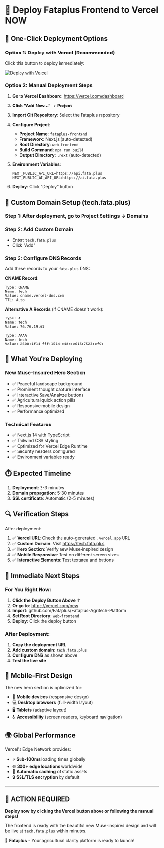 # 🚀 Deploy Fataplus Frontend to Vercel NOW

## 🎯 One-Click Deployment Options

### Option 1: Deploy with Vercel (Recommended)

Click this button to deploy immediately:

[![Deploy with Vercel](https://vercel.com/button)](https://vercel.com/new/clone?repository-url=https%3A%2F%2Fgithub.com%2FFataplus%2FFataplus-Agritech-Platform&project-name=fataplus-frontend&repository-name=fataplus-frontend&root-directory=web-frontend&env=NEXT_PUBLIC_API_URL,NEXT_PUBLIC_AI_API_URL&envDescription=API%20URLs%20for%20the%20application&envLink=https%3A%2F%2Fgithub.com%2FFataplus%2FFataplus-Agritech-Platform%2Fblob%2Fmain%2FVERCEL_DEPLOYMENT.md)

### Option 2: Manual Deployment Steps

1. **Go to Vercel Dashboard**: https://vercel.com/dashboard
2. **Click "Add New..."** → **Project**
3. **Import Git Repository**: Select the Fataplus repository
4. **Configure Project**:
   - **Project Name**: `fataplus-frontend`
   - **Framework**: Next.js (auto-detected)
   - **Root Directory**: `web-frontend`
   - **Build Command**: `npm run build`
   - **Output Directory**: `.next` (auto-detected)

5. **Environment Variables**:
   ```
   NEXT_PUBLIC_API_URL=https://api.fata.plus
   NEXT_PUBLIC_AI_API_URL=https://ai.fata.plus
   ```

6. **Deploy**: Click "Deploy" button

## 🔗 Custom Domain Setup (tech.fata.plus)

### Step 1: After deployment, go to Project Settings → Domains

### Step 2: Add Custom Domain
- Enter: `tech.fata.plus`
- Click "Add"

### Step 3: Configure DNS Records

Add these records to your `fata.plus` DNS:

**CNAME Record**:
```
Type: CNAME
Name: tech
Value: cname.vercel-dns.com
TTL: Auto
```

**Alternative A Records** (if CNAME doesn't work):
```
Type: A
Name: tech
Value: 76.76.19.61

Type: AAAA
Name: tech  
Value: 2600:1f14:fff:1514:e4dc:c615:7523:cf9b
```

## 🎨 What You're Deploying

### New Muse-Inspired Hero Section
- ✅ Peaceful landscape background
- ✅ Prominent thought capture interface
- ✅ Interactive Save/Analyze buttons
- ✅ Agricultural quick action pills
- ✅ Responsive mobile design
- ✅ Performance optimized

### Technical Features
- ✅ Next.js 14 with TypeScript
- ✅ Tailwind CSS styling
- ✅ Optimized for Vercel Edge Runtime
- ✅ Security headers configured
- ✅ Environment variables ready

## ⏱️ Expected Timeline

1. **Deployment**: 2-3 minutes
2. **Domain propagation**: 5-30 minutes
3. **SSL certificate**: Automatic (2-5 minutes)

## 🔍 Verification Steps

After deployment:

1. ✅ **Vercel URL**: Check the auto-generated `.vercel.app` URL
2. ✅ **Custom Domain**: Visit https://tech.fata.plus
3. ✅ **Hero Section**: Verify new Muse-inspired design
4. ✅ **Mobile Responsive**: Test on different screen sizes
5. ✅ **Interactive Elements**: Test textarea and buttons

## 🎯 Immediate Next Steps

### For You Right Now:

1. **Click the Deploy Button Above** ↑
2. **Or go to**: https://vercel.com/new
3. **Import**: github.com/Fataplus/Fataplus-Agritech-Platform
4. **Set Root Directory**: `web-frontend`
5. **Deploy**: Click the deploy button

### After Deployment:
1. **Copy the deployment URL**
2. **Add custom domain**: `tech.fata.plus`
3. **Configure DNS** as shown above
4. **Test the live site**

## 📱 Mobile-First Design

The new hero section is optimized for:
- 📱 **Mobile devices** (responsive design)
- 💻 **Desktop browsers** (full-width layout)
- 🖥️ **Tablets** (adaptive layout)
- ♿ **Accessibility** (screen readers, keyboard navigation)

## 🌍 Global Performance

Vercel's Edge Network provides:
- ⚡ **Sub-100ms** loading times globally
- 🌐 **300+ edge locations** worldwide
- 💾 **Automatic caching** of static assets
- 🔒 **SSL/TLS encryption** by default

---

## 🚨 ACTION REQUIRED

**Deploy now by clicking the Vercel button above or following the manual steps!**

The frontend is ready with the beautiful new Muse-inspired design and will be live at `tech.fata.plus` within minutes.

🌱 **Fataplus** - Your agricultural clarity platform is ready to launch!